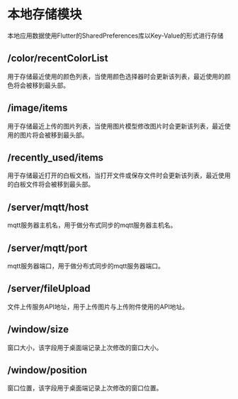 # 本地存储模块

本地应用数据使用Flutter的SharedPreferences库以Key-Value的形式进行存储

## /color/recentColorList
用于存储最近使用的颜色列表，当使用颜色选择器时会更新该列表，最近使用的颜色将会被移到最头部。

## /image/items
用于存储最近上传的图片列表，当使用图片模型修改图片时会更新该列表，最近使用的图片将会被移到最头部。

## /recently_used/items
用于存储最近打开的白板文档，当打开文件或保存文件时会更新该列表，最近使用的白板文件将会被移到最头部。

## /server/mqtt/host
mqtt服务器主机名，用于做分布式同步的mqtt服务器主机名。

## /server/mqtt/port
mqtt服务器端口，用于做分布式同步的mqtt服务器端口。

## /server/fileUpload
文件上传服务API地址，用于上传图片与上传附件使用的API地址。

## /window/size
窗口大小，该字段用于桌面端记录上次修改的窗口大小。

## /window/position
窗口位置，该字段用于桌面端记录上次修改的窗口位置。